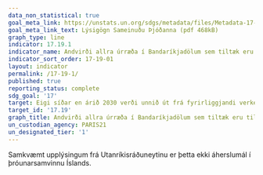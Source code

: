 ```yaml
---
data_non_statistical: true
goal_meta_link: https://unstats.un.org/sdgs/metadata/files/Metadata-17-19-01.pdf
goal_meta_link_text: Lýsigögn Sameinuðu Þjóðanna (pdf 468kB)
graph_type: line
indicator: 17.19.1
indicator_name: Andvirði allra úrræða í Bandaríkjadölum sem tiltæk eru til að efla tölfræðilega getu í þróunarlöndum.
indicator_sort_order: 17-19-01
layout: indicator
permalink: /17-19-1/
published: true
reporting_status: complete
sdg_goal: '17'
target: Eigi síðar en árið 2030 verði unnið út frá fyrirliggjandi verkefnum og mælikvarði þróaður í þágu sjálfbærrar þróunar, þ.e. til viðbótar við mælikvarða um verga landsframleiðslu, og stutt verði við uppbyggingu á sviði tölfræði í þróunarlöndunum.
target_id: '17.19'
graph_title: Andvirði allra úrræða í Bandaríkjadölum sem tiltæk eru til að efla tölfræðilega getu í þróunarlöndum.
un_custodian_agency: PARIS21
un_designated_tier: '1'
---
```

Samkvæmt upplýsingum frá Utanríkisráðuneytinu er þetta ekki áherslumál í þróunarsamvinnu Íslands.

